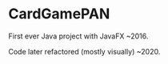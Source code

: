 # CardGamePAN
First ever Java project with JavaFX ~2016.

Code later refactored (mostly visually) ~2020.
